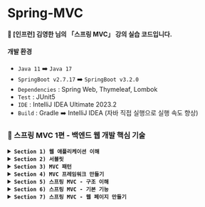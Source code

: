 # Spring-MVC
#### 📣 [인프런] 김영한 님의 「스프링 MVC」 강의 실습 코드입니다.

#### 개발 환경
* `Java 11` ➡️ `Java 17`
* `SpringBoot v2.7.17` ➡️ `SpringBoot v3.2.0`
* `Dependencies` : Spring Web, Thymeleaf, Lombok
* `Test` : JUnit5
* `IDE` : IntelliJ IDEA Ultimate 2023.2
* `Build` : Gradle ➡️ IntelliJ IDEA (자바 직접 실행으로 실행 속도 향상)

### 🍃 스프링 MVC 1편 - 백엔드 웹 개발 핵심 기술

<details>

**<summary> `Section 1) 웹 애플리케이션 이해` </summary>**
   
* `웹 서버 (Web Server)` : http 프로토콜로 서로 데이터를 주고 받을 수 있고, 정적 데이터 및 기타 부가 기능 제공
* `웹 애플리케이션 서버 (WAS - Web Application Server)` : `웹 서버` 기능 + 프로그램 코드를 실행하여 애플리케이션 로직 수행
* `웹 시스템 구성 - WEB, WAS, DB`
  * `WEB` : 정적 리소스 처리, 애플리케이션 로직 같은 동적인 처리가 필요하면 `WAS`에 요청 위임
  * `WAS` : 중요한 애플리케이션 로직 처리 전담
  * `WAS`, `DB` 장애시, `WEB` 서버는 오류 화면 제공
 
  * `서블릿 (Servlet)` : 클라이언트의 요청을 처리하고, 그 결과를 반환하는 Servlet 클래스의 구현 규칙을 지킨 자바 기반 웹 프로그래밍 기술 (➡️ 웹 요청과 응답의 흐름을 간단한 메서드 호출만으로 체계적으로 다룰 수 있게 해줌)
  * `서블릿 컨테이너 (Servlet Container)` : 구현되어 있는 Servlet 클래스의 규칙에 맞게 서블릿을 담고 관리해주는 컨테이너
    * 웹 서버와의 통신 지원
    * 서블릿 생명주기 관리
    * 서블릿 객체 **싱글톤으로 관리** (⚠️ **공유 변수 사용 주의**)
    * 멀티 스레드 지원 및 관리
      * `스레드` : 프로세스 내에서 실제로 작업을 수행하는 주체로, 모든 프로세스는 한 개 이상의 스레드가 존재하여 작업 수행 (➡️ 멀티 스레드 프로세스 : 두 개 이상의 스레드를 가지는 프로세스)
      * 멀티 스레드에 대한 부분은 WAS가 처리 ➡️ 개발자 : 멀티 스레드 관련 코드 신경 ❌️
        #### 🤔 다중 요청이 들어올 경우, 어떻게 처리할 것인가?
        * `방법 1` 요청마다 스레드 생성
          #### [장점]
          * 동시 요청 처리 가능
          * 리소스(CPU, 메모리)가 허용할 때까지 처리 가능
          * 하나의 스레드가 지연되어도 나머지 스레드 정상 작동
          #### [단점]
          * 스레드 생성 및 Context Switching 비용 문제
          * 요청마다 스레드 생성으로 응답 속도 저하
          * 스레드 생성 제한 ❌️ (➡️ 고객 요청이 많이 올 경우, 서버 과부하)

        * **`방법 2`** ✔️ 스레드 풀
          #### [특징]
          * 요청마다 스레드 생성의 단점을 보완한 방법
          * 필요한 스레드를 스레드 풀에 보관하고 관리
          * 스레드 풀에 생성 가능한 스레드의 최대치 관리
          #### [사용]
          * 스레드가 필요하면, 이미 생성되어 있는 스레드를 스레드 풀에서 꺼내어 사용
          * 사용 종료시, 스레드 풀에 해당 스레드 반납
          #### 🤔 최대 스레드가 모두 사용중이여서 스레드 풀에 스레드가 없는 경우
          * 기다리는 요청을 거절하거나, 특정 숫자만큼만 대기할 수 있도록 설정
          #### [장점]
          * 스레드 생성 및 종료 비용 절약 
          * 스레드가 미리 생성되어 있어 응답 속도 향상
          * 스레드 생성 제한 ⭕️ (➡️ 고객 요청이 많이 오더라도 기존 요청 안전하게 처리 가능)

   #### 👉 백엔드 개발자가 HTTP를 통해서 데이터를 제공할 때 고민해야할 포인트 3가지   
   * `정적 리소스`를 어떻게 제공할 것인가?
   * 동적으로 제공되는 `HTML 페이지`를 어떻게 제공할 것인가?
   * `HTTP API`를 어떻게 제공할 것인가?
     #### ✔️ 정적 리소스
     * 웹 브라우저 요청이 들어오면, 웹 서버는 **이미 생성된 리소스 파일 제공**
     #### ✔️ HTML 페이지
     * 웹 브라우저 요청이 들어오면, 애플리케이션 로직을 수행할 수 있는 WAS가 DB에서 정보 제공 ➡️ 뷰 템플릿을 사용하여 **동적으로 HTML 생성** ➡️ 웹 브라우저로 전송 ➡️ 웹 브라우저에서 HTML 렌더링
     #### ✔️ HTTP API
     * 웹 브라우저 요청이 들어오면, 애플리케이션 로직을 수행할 수 있는 WAS가 DB에서 정보 제공 ➡️ **JSON 형식의 데이터를 웹 브라우저로 전송**
     * 다양한 시스템에서 호출
       * `웹 클라이언트` to `서버`
       * `서버` to `서버`
       * `앱 클라이언트` to `서버`
       #### 👉 데이터만 주고 받음 (➡️ UI 화면이 필요하면, 클라이언트가 별도 처리)
* `렌더링 방식`
    #### ✔️ SSR - 서버 사이드 렌더링
    * 서버 측에서 렌더링 될 페이지를 그려 클라이언트로 내려주는 방식
    * 주로 정적인 화면에 사용
    #### ✔️ CSR - 클라이언트 사이드 렌더링
    * 렌더링 될 페이지를 자바스크립트를 사용해 클라이언트 측에서 동적으로 생성하여 적용하는 방식
    * 주로 동적인 화면에 사용
    * 첫 로딩에서 빈 html 파일에 필요한 번들파일을 모두 다운로드 받음

</details>

<details>
   
**<summary> `Section 2) 서블릿` </summary>**

* 스프링 부트 서블릿 환경 구성
   * `@ServletComponentScan`
      * 서블릿 자동 등록
      * main() 메서드가 존재하는 클래스 또는 최상위 경로의 클래스에 부착하는 애노테이션
      * 하위 경로에 존재하는 모든 클래스 스캔
      ```java
      @ServletComponentScan // 서블릿 자동 등록
      @SpringBootApplication
      public class ServletApplication {
         public static void main(String[] args)  {
   		SpringApplication.run(ServletApplication.class, args);
   	   }
      }
      ```

   * `@WebServlet`, `HttpServlet`, `service() 메서드`
      ```java
      @WebServlet(name = "사용할 서블릿 객체명", urlPatterns = "url 매핑 주소")
      public class HelloServlet extends HttpServlet {

         @Override
         protected void service(HttpServletRequest request, HttpServletResponse response) throws ServletException, IOException {
         }
      }
      ```
      * `@WebServlet` : `@ServletComponentScan`의 대상임을 명시
      * `HttpServlet` : Servlet Container에 등록된 Servlet 객체가 호출되면, service() 메서드 자동 호출 ➡️ service() 메서드를 오버라이드하기 위해 HttpServlet 상속 필수
      * `service() 메서드` : response의 결과물을 생성하는 비즈니스 로직을 실행하는 코드 작성

   * `HttpServletRequest`, `HttpServletResponse`
      * 개발자가 HTTP 요청 메시지, HTTP 응답 메시지를 편리하게 사용할 수 있도록 개발자 대신 HTTP 요청 메시지 파싱
      * `HttpServletRequest` : 클라이언트로부터 전달 받은 HTTP request 메시지의 내용을 객체로 만들어줌
         * HTTP 요청 메시지
            *  `start-line` : HTTP 메서드, URL, 쿼리 스트링, 스키마, 프로토콜
            *  `request-header` : 헤더 조회
            *  `message-body` : form 파라미터 형식 조회, message body 데이터 직접 조회
         
         * 임시 저장소 기능
         
         * 세션 관리 기능
      * `HttpServletResponse` : service() 메서드에서 수행한 비즈니스 로직의 결과물을 담을 객체를 만들어줌
         * HTTP 응답 메시지
            * `status-line` : HTTP 응답 코드 지정 
            * `response-headers` : 헤더 생성 (Content-Type, Cache-Control 등) 
            * `message-body` : 바디 내용 생성
       
         * Content, 쿠키, Redirect 편의 메서드 제공 

* 서블릿 컨테이너 동작 방식
   #### 1. 스프링 부트 실행시, 내장된 톰캣 서버 실행
   #### 2. 톰캣 서버가 실행되면, ServletComponentScan이 동작하면서 Servlet Container에 Servlet 객체 등록
   #### 3. 클라이언트로부터 HTTP Request가 들어오면, WAS에서 이를 HttpServletRequest 객체로 만들어 Servlet 객체에 전달
   #### 4. Servlet 객체는 service() 메서드를 호출하고, 비즈니스 로직 수행
   #### 5. service() 메서드에서 수행한 비즈니스 로직의 결과물을 HttpServletResponse 객체에 담아 클라이언트에게 전달   

* HTTP 요청 데이터
   * `HTTP 요청 메시지를 통해 클라이언트 ➡️ 서버로 데이터를 전달하는 방법`
      #### ✔️ `GET` - 쿼리 파라미터
      * message body 없이 URL의 쿼리 파라미터에 데이터를 포함하여 전달
      * 예) 검색, 필터, 페이징 등
      ```java
      // 단일 파라미터 조회
      String username = request.getParameter("username"); 

      // 복수 파라미터 조회
      String[] usernames = request.getParameterValues("username");

      // 파라미터 이름들 모두 조회
      Enumeration<String> parameterNames = request.getParameterNames();

      // 파라미터를 Map으로 조회 
      Map<String, String[]> parameterMap = request.getParameterMap(): 
      ```
  
      #### ✔️ `POST` - HTML Form
      * message body에 쿼리 파라미터 형식으로 데이터 전달 ➡️ 따라서 body에 포함된 데이터가 어떤 형식인지 `content-type` 지정 필수
      * `content-type: application/x-www-form-urlencoded`
         * `content-type` : HTTP 메시지 바디의 데이더 형식 지정 
         * `application/x-www-form-urlencoded`
            * form으로 데이터 전송
            * **`GET` URL 쿼리 파라미터 형식**과 동일 ➡️ 쿼리 파라미터 조회 메서드 그대로 사용 가능 (`request.getParameter()`)
      * 예) 회원가입, 상품 주문 등

      #### ✔️ `HTTP message body`에 데이터를 직접 담아서 요청
      * HTTP API에 주로 사용
      * 데이터 형식 : **JSON(주로 사용)**, XML, TXT 등
         #### ✔️ 단순 text를 사용할 경우
         * content-type : **text/plain**
         * InputStream 사용
            ```java
            @WebServlet(name = "requestBodyStringServlet", urlPatterns = "/request-body-string")
            public class RequestBodyStringServlet extends HttpServlet {
   
               @Override
               protected void service(HttpServletRequest request, HttpServletResponse response) throws ServletException, IOException {
                  ServletInputStream inputStream = request.getInputStream(); // byte 코드 반환
                  String messageBody = StreamUtils.copyToString(inputStream, StandardCharsets.UTF_8); // byte 코드 ➡️ 문자(String)
               }
            }
            ```

        #### ✔️ JSON 형식을 사용할 경우 (주로 사용)
        * content-type : **application/json**
        * InputStream & ObjectMapper 사용
           ```java
            @WebServlet(name = "requestBodyJsonServlet", urlPatterns = "/request-body-json")
            public class RequestBodyJsonServlet extends HttpServlet {
   
               @Override
               protected void service(HttpServletRequest request, HttpServletResponse response) throws ServletException, IOException {
                  ServletInputStream inputStream = request.getInputStream(); // byte 코드 반환
                  String messageBody = StreamUtils.copyToString(inputStream, StandardCharsets.UTF_8); // byte 코드 ➡️ 문자(String)
                  HelloData helloData = objectMapper.readValue(messageBody, HelloData.class); // JSON 결과를 파싱해서 사용할 수 있는 자바 객체로 변환         
               }
            }
            ```
        * ObjectMapper
           * JSON 결과를 파싱해서 사용할 수 있는 자바 객체로 변환
           * JSON 변환 라이브러리(Jackson, Gson 등)에 포함
              * Spring Boot : 기본으로 Jackson 라이브러리 제공      

* HTTP 응답 데이터
     #### ✔️ 단순 텍스트 응답
     * `response.getWriter()` 사용  

     #### ✔️ HTML 응답
     * content-type : **text/html**
     * `response.getWriter()` 사용 

     #### ✔️ HTTP API - MessageBody JSON 응답  
     * content-type : **application/json** (utf-8 형식을 사용하도록 정의되어 있음 ➡️ charset=utf-8 지원 ❌️)
     * `objectMapper.writeValueAsString()` : 객체 ➡️ JSON 문자

</details>

<details>

**<summary> `Section 3) MVC 패턴` </summary>**

* MVC 패턴 개요
     #### ✔️ 너무 많은 역할
     * 기존 방식
        * Servlet : view 화면을 위한 html을 만드는 작업이 자바 코드에 섞여 지저분하고 복잡함
        * JSP : 자바 코드, 데이터 조회 리포지토리 등 다양한 코드가 모두 JSP에 담겨 있음 ➡️ 🙁 너무 많은 역할 담당 (유지보수 어려움) 
     #### ✔️ 비즈니스 로직과 뷰 렌더링 변경 라이프 사이클 상이
     * 비즈니스 로직과 뷰 렌더링을 하나의 코드로 관리하면 유지보수 어려움  
     #### ✔️ 기능 특화
     * JSP와 같은 뷰 템플릿은 화면을 렌더링 하는데 최적화 되어 있기 때문에 이 부분의 업무만 담당하는 것이 효과적
 
* MVC 패턴 (Model View Controller)
   * 하나의 서블릿이나 JSP로 처리하던 것을 Controller와 View 라는 영역으로 서로 역할을 나눈 것
      * **컨트롤러 (Controller)** : HTTP 요청을 받아서 파라미터를 검증하고, 비즈니스 로직 실행 ➡️ 뷰에 전달할 결과 데이터를 조회하여 모델에 담음
      * **모델 (Model)** : 뷰에 출력할 데이터를 담아둠
      * **뷰 (View)** : 모델에 담겨있는 데이터를 사용하여 화면을 그려줌 (HTML 생성)      

   * MVC2 패턴 동작 방식 
   
<p align="center"><img width="60%" src="https://github.com/iams0m/SpringStudy/assets/105639531/8f031808-6885-4227-8bcc-ffc9e0640d8b"/></p>

* MVC 패턴의 한계
    #### ✔️ 포워드 중복
    #### ✔️ ViewPath 중복
    #### ✔️ 사용하지 않는 코드 존재
    #### ✔️ 공통 처리의 어려움

   #### 🤔 그렇다면 어떻게 MVC 패턴의 단점을 해결할 것인가?
   * **`프론트 컨트롤러 (Front Controller)`**
      * 컨트롤러 호출 전, 먼저 **공통 기능 처리**
      * 프론트 컨트롤러 서블릿 하나로 클라이언트의 요청을 받아 요청에 맞는 컨트롤러를 찾아 추가로 컨트롤러 호출
      * 프론트 컨트롤러를 제외한 나머지 컨트롤러는 서블릿 사용하지 않아도 됨

</details>

<details>

**<summary> `Section 4) MVC 프레임워크 만들기` </summary>**

#### 프론트 컨트롤러 도입 - V1
* 모든 HTTP 요청을 받는 FrontController 클래스 생성 ➡️ 해당 클래스에서 URI를 통해 Controller의 매핑 정보 조회 ➡️ Controller 호출하여 로직 처리

<p align="center"><img width="60%" src="https://github.com/iams0m/SpringStudy/assets/105639531/11d2a8c9-7658-4890-b468-96af39d19edd"/></p>

#### View 분리 - V2
   * V1 구조 : 컨트롤러 ➡️ 뷰로 이동하는 부분에 중복 존재, 코드가 깔끔하지 않음 ➡️ **별도로 뷰를 처리하는 객체를 생성**하여 V1 구조 개선

<p align="center"><img width="60%" src="https://github.com/iams0m/SpringStudy/assets/105639531/acd0290f-068d-483e-9c01-4d24e742d4cf"/></p>
        
   * 기존 V1의 컨트롤러에 존재하는 View 관련 로직을 MyView 객체에 추가 ➡️ V2 Controller는 로직을 처리한 후, MyView 객체 반환 ➡️ Servlet에서 이를 받아 render() 메서드 실행 ➡️ MyView 객체가 JSP를 forward하여 처리
    
#### Model 추가 - V3
  * V2 구조 : Controller에서 사용하지 않는 코드를 파라미터로 전달 받음(HttpServletRequest, HttpServletResponse), 뷰 이름 중복 ➡️ 서블릿 의존 코드를 제거하기 위해 **Model을 추가**하고, **중복되는 뷰 이름을 제거**하여 V2 구조 개선
 
<p align="center"><img width="60%" src="https://github.com/iams0m/SpringStudy/assets/105639531/25e2429a-0fa5-4fd8-92b4-e74c1c98f45f"/></p>
   
   #### ✔️ ModelView
   * 뷰의 논리적인 이름과 뷰를 렌더링 할 때 필요한 model 객체를 map으로 가짐 ➡️ 컨트롤러 : 뷰에 필요한 데이터를 key, value로 넣어주면 됨 (프레임워크에 종속적), 실제 뷰의 물리적인 이름은 프론트 컨트롤러에서 처리 (viewResolver)
   * `HttpServletRequest`가 제공하는 파라미터 : 프론트 컨트롤러가 `Map`에 담아 호출 ➡️ 응답 결과로 ModelView 객체 반환

   #### ✔️viewResolver
   * 실제 뷰를 찾아주는 해결사
      #### 🤔 왜 뷰 리졸버를 써야할까 ?
      * 폴더 이름이 변경될 경우, Controller 건들 필요 전혀 ❌️ ➡️ viewResolver 메서드 안에 있는 경로만 수정    


#### 단순하고 실용적인 컨트롤러 - V4
   * V3 구조 : 컨트롤러에 ModelView 객체를 생성하고 반환해야 하는 번거로움 존재 ➡️ 조금 더 단순하고 실용성 있는 V4 버전을 사용하여 V3 구조 개선

<p align="center"><img width="60%" src="https://github.com/iams0m/SpringStudy/assets/105639531/cbd716b6-9ba8-4303-9a60-2ff0f33b2b9b"/></p>

   #### 기존 ➡️ 변경
   * 인터페이스에 ModelView ⭕️ ➡️ **인터페이스에 ModelView ❌️**
   * 컨트롤러 : ModelView 반환 ➡️ **뷰의 논리적인 이름인 ViewName만 반환**
   * ModelView에서 model을 꺼냄 ➡️ **프론트 컨트롤러에서 model 객체를 파라미터로 넘김 (컨트롤러에서 모델을 별도로 생성할 필요 ❌️)**

#### 유연한 컨트롤러 - V5
   #### 🤔 하나의 프로젝트에서 여러가지 컨트롤러 방식을 사용하고 싶은 경우 어떻게 해야할까?
   * V4 구조 : 프론트 컨트롤러에서 한가지 방식의 컨트롤러 인터페이스만 사용 가능 (인터페이스 제약으로 컨트롤러 방식 유연하게 사용 ❌️) ➡️ 프론트 컨트롤러가 다양한 방식의 컨트롤러를 처리할 수 있도록 **어댑터 패턴** 적용
 
<p align="center"><img width="60%" src="https://github.com/iams0m/SpringStudy/assets/105639531/f24a0925-badf-40ea-bba8-78a1416af6ae"/></p>  

   #### 기존 ➡️ 변경
   * 컨트롤러 (Controller) ➡️ 핸들러 (Handler)
     * 컨트롤러 직접 매핑하여 사용 ➡️ 어댑터 사용으로 컨트롤러 뿐만 아니라 **어댑터가 지원하기만 하면 어떤 것이라도 URL에 매핑하여 사용 가능 !** 그래서 더 넓은 범위로 이름 변경
     * 프론트 컨트롤러가 실제 컨트롤러 호출 ➡️ **어댑터를 통해 실제 컨트롤러 호출**
    
   #### ✔️ 핸들러
   * 컨트롤러의 더 넓은 범위
   
   #### ✔️ 핸들러 어댑터
   * 인터페이스의 스펙이 다를 때, 중간에 스펙이 맞도록 변환하여 다양한 종류의 컨트롤러를 호출할 수 있도록 하는 객체
   * 컨트롤러가 반환한 뷰 이름을 ModelView로 만들어서 형식을 맞추어 반환

</details>

<details>
  
**<summary> `Section 5) 스프링 MVC - 구조 이해` </summary>**

#### SpringMVC 구조
<p align="center"><img width="60%" src="https://github.com/iams0m/SpringStudy/assets/105639531/17cb0401-0848-4ffa-8228-980cbda7a92d"/></p> 

* #### 직접 만든 프레임워크 ➡️ 스프링 MVC 비교
   * `FrontController` ➡️ `DispatcherServlet`
   * `handlerMappingMap` ➡️ `handlerMapping`
   * `MyHandlerAdapter` ➡️ `HandlerAdapter`
   * `ModelView` ➡️ `ModelAndView`
   * `viewResolver(메서드)` ➡️ `ViewResolver(인터페이스)` 
   * `MyView(메서드)` ➡️ `View(인터페이스)` 

* #### 동작 순서
   1. **`핸들러 조회`** : 핸들러 매핑을 통해 요청 URL에 매핑된 핸들러(컨트롤러) 조회
   2. **`핸들러 어댑터 조회`** : 핸들러를 실행할 수 있는 핸들러 어댑터 조회
   3. **`핸들러 어댑터 실행`**
   4. **`핸들러 실행`** : 핸들러 어댑터가 실제 핸들러 실행
   5. **`ModelAndView 반환`** : 핸들러 어댑터에서 핸들러가 반환하는 정보를 ModelAndView로 변환하여 반환
   6. **`viewResolver 호출`** : 뷰 리졸버를 찾아 실행
   7. **`View 반환`** : 뷰 리졸버는 뷰의 논리 이름을 물리 이름으로 바꾸고, 렌더링 역할을 담당하는 뷰 객체 반환
   8. **`뷰 렌더링`** : 뷰를 통해 뷰 렌더링


#### ✔️ 핸들러 매핑과 핸들러 어댑터 
* 스프링 부트가 자동 등록하는 핸들러 매핑과 핸들러 어댑터
   * `HandlerMapping`
      * 0 = RequestMappingHandlerMapping ➡️ 애노테이션 기반의 컨트롤러 `@RequestMapping`에서 사용
      * 1 = BeanNameUrlHandlerMapping ➡️ 스프링 빈 이름으로 핸들러를 찾음 
   * `HandlerAdapter`
      * 0 = RequestMappingHandlerAdapter ➡️ 애노테이션 기반의 컨트롤러 `@RequestMapping`에서 사용
      * 1 = HttpRequestHandlerAdapter ➡️ HttpRequestHandler 처리
      * 2 = SimpleControllerHandlerAdapter ➡️ Controller 인터페이스 처리

* 동작 방식
   * `HandlerMapping`, `HandlerAdapter`를 순서대로 찾고 만약 없으면 다음 순서로 이동
      #### 1. 핸들러 매핑으로 핸들러 조회 - `HandlerMapping`을 순서대로 실행하여 핸들러 찾기
      #### 2. 핸들러 어댑터 조회 - `HandlerAdapter`의 `supports()`를 순서대로 호출
      #### 3. 핸들러 어댑터 실행   


#### ✔️ 뷰 리졸버  
* 스프링 부트 : `InternalResourceViewResolver` 라는 뷰 리졸버 자동 등록 ➡️ `application.properties`에 등록한 `spring.mvc.view.prefix`, `spring.mvc.view.suffix` 설정 정보 사용하여 등록

* 스프링 부트가 자동 등록하는 뷰 리졸버
   * 1 = BeanNameViewResolver ➡️ 빈 이름으로 뷰를 찾아서 반환
   * 2 = InternalResourceViewResolver ➡️ JSP를 처리할 수 있는 뷰 반환

* 동작 방식
   * `InternalResourceViewResolver`를 호출하는 경우 
      #### 1. 핸들러 어댑터 호출 - 핸들러 어댑터를 통해 논리 뷰 이름 획득
      #### 2. ViewResolver 호출 - 논리 뷰 이름으로 ViewResolver 순서대로 호출 
      #### 3. InternalResourceViewResolver 호출 - `InternalResourceView` 반환
        * JSP : `forward()`를 통해 해당 JSP로 이동하여 렌더링
        * JSP를 제외한 나머지 뷰 템플릿 : `forward()` 과정 없이 바로 실제 뷰 렌더링
      #### 4. view.render() 호출


**`1. 스프링 MVC - 시작하기`**
* `@RequestMapping` 애노테이션 기반의 스프링 MVC 컨트롤러 사용

#### ✔️ `@Controller`
* 스프링이 자동으로 스프링 빈으로 등록 (➡️ 내부에 `@Component` 애노테이션이 있어서 **컴포넌트 스캔의 대상**이 됨)
* 스프링 MVC에서 애노테이션 기반 컨트롤러로 인식 (➡️ `RequestMappingHandlerMapping`에서 사용)

#### ✔️ `@RequestMapping`
* 요청 정보 매핑
* 해당 URL이 호출되면 이 메서드 호출
* 속성을 배열로 제공 ➡️ 다중 설정 가능 (`{"/hello-basic", "hello-go"}`)
* 클래스 레벨에 매핑 정보를 두면, 메서드 레벨에서 해당 정보를 조합하여 사용


**`2. 스프링 MVC - 컨트롤러 통합`**
* 컨트롤러를 하나로 통합하면서 중복되는 `@RequestMapping`의 URL을 `메서드 레벨` ➡️ `클래스 레벨`로 변경
   * `클래스 레벨`과 `메서드 레벨`을 조합하여 사용


**`3. 스프링 MVC - 실용적인 방식`**
   #### 기존 ➡️ 변경
   * ModelAndView 직접 생성하여 반환 ➡️ ViewName 직접 반환
   * `request.getParameter()` ➡️ `@RequestParam` 사용
   * `@RequestMapping` ➡️ `@GetMapping`, `@PostMapping` 등으로 HTTP Method를 애노테이션으로 구분
</details>

<details>
  
**<summary> `Section 6) 스프링 MVC - 기본 기능` </summary>**
#### 요청 매핑
   * `@RestController`
      * `@Controller` : 반환 값이 `String`이면 뷰를 찾고 뷰 렌더링
      * `@RestController` : 반환 값으로 뷰를 찾는 것이 아닌 **HTTP 메시지 바디에 바로 입력** ➡️ **실행 결과로 메시지 출력**

   * 요청 매핑 방법
      #### ✔️ HTTP 메서드
      * `@RequestMapping`에 `method` 속성으로 HTTP 메서드를 지정하지 않으면, HTTP 메서드와 무관하게 호출
         * GET, POST, PUT, PATCH, DELETE, HEAD 모두 허용
   
      #### ✔️ HTTP 메서드 매핑
      * `method` : 특정 HTTP 메서드 요청만 허용
      * 축약하여 사용 가능 (`method` + `@RequestMapping`) : `@GetMapping`, `@PostMapping`, `@PutMapping`, `@DeleteMapping`, `@PatchMapping`

      #### ✔️ PathVariable(경로 변수) 사용
      * 리소스 경로에 식별자 삽입 ➡️ 최근 HTTP API에서 선호하는 방식
      * `@PathVariable`의 이름과 파라미터 이름이 같으면 생략 가능
         * @PathVariable("userId") String userId ➡️ @PathVariable userId
      * 다중 사용 가능
    
      #### ✔️ 특정 파라미터/헤더 조건 매핑
      * 특정 파라미터/헤더가 있거나 없는 조건 추가

      #### ✔️ 미디어 타입 조건 매핑
      * HTTP 요청 Content-Type, consume
         * HTTP 요청의 Content-Type 헤더를 기반으로 미디어 타입 매핑
         * 타입이 맞지 않으면, `HTTP 415 상태코드(Unsupported Media Type)` 반환
 
      * HTTP 요청 Accept, produce
         * HTTP 요청의 Accept 헤더를 기반으로 미디어 타입 매핑
         * 타입이 맞지 않으면, `HTTP 406 상태코드(Not Acceptable)` 반환
       
#### HTTP 헤더 정보 조회
   * 컨트롤러로 사용 가능한 파라미터 목록 예시
      * `HttpServletRequest`, `HttpServletResponse`
      * `HttpMethod` : HTTP 메서드 조회
      * `Locale` : Locale 정보 조회 
      * `@RequestHeader MultiValueMap<String, String> headerMap` : 모든 HTTP 헤더를 MultiValueMap 형식으로 조회
         * `MultiValueMap` : 하나의 키에 여러 값을 받을 때 사용
      * `@RequestHeader("host") String host` : 특정 HTTP 헤더 조회    
      * `@CookieValue(value = "myCookie", required = false) String cookie` : 특정 쿠키 조회
      * 그 외 파라미터 목록은 [공식 메뉴얼](https://docs.spring.io/spring-framework/reference/web/webmvc/mvc-controller/ann-methods/arguments.html)에서 확인
    
#### HTTP 요청 파라미터
* 클라이언트 ➡️ 서버로 요청 데이터를 전달할 때 주로 다음 3가지 방법 사용
   * GET - 쿼리 파라미터
   * POST - HTML Form
   * HTTP message body에 직접 데이터를 담아 요청 

* 요청 파라미터를 편리하게 사용할 수 있는 방법 - `@RequestParam`, `@ModelAttribute`
   #### ✔️ `@RequestParam`
   * 파라미터 이름으로 바인딩
   
   * `@RequestParam`의 `name(value)` 속성을 파라미터 이름으로 사용
   
   * HTTP 파라미터 이름이 변수 이름과 같으면, `@RequestParam(name="xx")` 생략 가능 ➡️ String, int, Integer 등의 **단순 타입이면 `@RequestParam`도 생략 가능**
   * `@RequestParam.required` : 파라미터 필수 여부 ➡️ 기본값은 파라미터 필수 (`required = true`)
   
   * `@RequestParam.defaultValue` : 파라미터에 값이 없는 경우 기본 값 적용, 빈 문자의 경우에도 설정한 기본 값 적용
   
   * 파라미터 Map, MultiValueMap으로 조회하기
      * `@RequestParam Map`
         * `Map(key=value)`
       
      * `@RequestParam MultiValueMap`
         * `MultiValueMap(key=[value1, value2, ...] ex) (key=userIds, value=[id1, id2])`    

   #### ✔️`@ModelAttribute`
   * 요청 파라미터를 받아서 필요한 객체를 만들고, 그 객체에 값을 넣어주는 과정을 완전히 자동화해주는 애노테이션

     ```java
     @ResponseBody
     @RequestMapping("/model-attribute-v1")
     public String modelAttributeV1(@ModelAttribute HelloData helloData) {
        log.info("username={}, age={}", helloData.getUsername(), helloData.getAge());
        return "ok";
     }
     ```
      #### 1. `HelloData` 객체 생성
      #### 2. 요청 파라미터 이름으로 `HelloData` 객체의 프로퍼티의 setter를 호출하여 파라미터 값 입력 (파라미터 이름이 `username`이면, `setUsername()` 메서드를 찾아 호출하면서 값 입력)
       * 프로퍼티 : 객체에 `getUsername()`, `setUsername()` 메서드가 있으면, 이 객체는 `username` 이라는 프로퍼티를 가지고 있음
  
   * argument resolver로 지정해둔 타입을 제외하고 **기본적으로 내가 만드는 클래스들은 `@ModelAttribute` 생략 가능**

#### HTTP 요청 메시지
* 요청 파라미터와 다르게 HTTP 메시지 바디를 통해 데이터가 직접 넘어오는 경우 `@RequestParam`, `@ModelAttribute` 사용 ❌️ (HTML Form 형식으로 전달되는 경우 제외)
   #### ✔️ 단순 텍스트
   * `Input/OutputSteam`
     * `InputStream`(Reader) : HTTP 요청 메시지 바디의 내용을 직접 조회
     * `OutputStream`(Writer) : HTTP 응답 메시지 바디에 결과 직접 출력 

    ```java
     @Slf4j
     @Controller
     public class RequestBodyStringController {
          @PostMapping("/request-body-string")
          public void requestBodyString(InputStream inputStream, Writer responseWriter) throws IOException {
             String messageBody = StreamUtils.copyToString(inputStream, StandardCharsets.UTF_8);

             log.info("messageBody={}", messageBody);
             responseWriter.write("ok");
     }
    ```
   
   * `HttpEntity`
     * HTTP header, body 정보를 편리하게 조회 (메시지 바디 정보 직접 조회)
     * 응답에서도 사용 가능
        * 메시지 바디 정보 직접 반환
        * 헤더 정보 포함 가능
        * view 조회 ❌️ (바로 바디의 데이터를 가지고 HTTP 응답 메시지에 넣어버림) 
     * 스프링 MVC 내부에서 HTTP 메시지 바디를 읽어 문자나 객체로 변환하여 전달해주는 `HttpMessageConverter` 사용
     * `HttpEntity`를 상속받은 다음 객체들도 동일 기능 제공
        * `RequestEntity`(요청) : HttpMethod, url 정보 추가
        * `ResponseEntity`(응답) : HTTP 상태 코드 설정 가능
 
    ```java
     @Slf4j
     @Controller
     public class RequestBodyStringController {
          @PostMapping("/request-body-string")
          public HttpEntity<String> requestBodyString(HttpEntity<String> httpEntity) throws IOException {
             String messageBody = httpEntity.getBody();
             log.info("messageBody={}", messageBody);

             return new HttpEntity<>("ok");
     }
    ```
   * `@RequestBody`
      * HTTP 메시지 바디 정보를 편리하게 조회할 수 있는 애노테이션
      * 실무에서 주로 사용하는 방식 

    ```java
     @Slf4j
     @Controller
     public class RequestBodyStringController {
          @ResponseBody // 응답 결과를 HTTP 메시지 바디에 직접 담아서 전달할 수 있는 애노테이션
          @PostMapping("/request-body-string")
          public String requestBodyString(@RequestBody String messageBody) {
             log.info("messageBody={}", messageBody);
             return "ok";
     }
    ```

   #### ✔️ JSON
   * 문자로 된 JSON 데이터를 Jackson 라이브러리인 `objectMapper`를 사용해 자바 객체로 변환
   * `Input/OutputSteam`
      * `HttpServletRequest`를 사용하여 직접 HTTP 메시지 바디에서 데이터를 읽어와 문자로 변환
      ```java
      @Slf4j
      @Controller
      public class RequestBodyJsonController {

          private ObjectMapper objectMapper = new ObjectMapper(); // JSON 데이터 ➡️ 자바 객체

          @PostMapping("/request-body-json")
          public void requestBodyJson(HttpServletRequest request, HttpServletResponse response) throws IOException {
             ServletInputStream inputStream = request.getInputStream();
             String messageBody = StreamUtils.copyToString(inputStream, StandardCharsets.UTF_8);

             log.info("messageBody={}", messageBody);
             HelloData data = objectMapper.readValue(messageBody, HelloData.class);
             log.info("username={}, age={}", data.getUsername(), data.getAge());

             response.getWriter().write("ok");
          }
     }
     ```
   * `@RequestBody` 문자 변환
      * HTTP 메시지에서 데이터를 꺼내고 messageBody에 저장
      ```java
      @Slf4j
      @Controller
      public class RequestBodyJsonController {

          private ObjectMapper objectMapper = new ObjectMapper(); // JSON 데이터 ➡️ 자바 객체

          @ResponseBody
          @PostMapping("/request-body-json")
          public String requestBodyJson(@RequestBody String messageBody) throws IOException {
             HelloData data = objectMapper.readValue(messageBody, HelloData.class);
             log.info("username={}, age={}", data.getUsername(), data.getAge());
             return "ok";
          }
     }
     ```
   * `@RequestBody` 객체 변환
      * `@RequestBody`에 직접 만든 객체 지정 (`@RequestBody HelloData data`) ➡️ HTTP 메시지 컨버터가 JSON을 객체로 변환해주어 `HelloData data = objectMapper.readValue(messageBody, HelloData.class);` 코드를 대신해줌 
      ```java
      @Slf4j
      @Controller
      public class RequestBodyJsonController {

          private ObjectMapper objectMapper = new ObjectMapper(); // JSON 데이터 ➡️ 자바 객체

          @ResponseBody
          @PostMapping("/request-body-json")
          public String requestBodyJson(@RequestBody HelloData data) { 
             log.info("username={}, age={}", data.getUsername(), data.getAge());
             return "ok";
          }
     }
     ```
     ⚠️ 주의
      * `@RequestBody` 생략 불가능
      * 생략시, `@ModelAttribute`가 적용되어 요청 파라미터 처리 (`HelloData data` ➡️ `@ModelAttribute HelloData data`)

    * `@RequestBody` 객체 변환 - `@ResponseBody`로 응답
       * `@ResponseBody` 사용으로 해당 객체를 HTTP 메시지 바디에 직접 넣어줄 수 있음
      ```java
      @Slf4j
      @Controller
      public class RequestBodyJsonController {

          private ObjectMapper objectMapper = new ObjectMapper(); // JSON 데이터 ➡️ 자바 객체

          @ResponseBody
          @PostMapping("/request-body-json")
          public HelloData requestBodyJson(@RequestBody HelloData data) { 
             log.info("username={}, age={}", data.getUsername(), data.getAge());
             return data;
          }
      }
        ```
       * `@RequestBody` 요청
          * JSON 요청 ➡️ HTTP 메시지 컨버터 ➡️ 객체
       * `@ResponseBody` 응답
          * 객체 ➡️ HTTP 메시지 컨버터 ➡️ JSON 응답

     * `HttpEntity`
    ```java
     @Slf4j
     @Controller
     public class RequestBodyJsonController {

          private ObjectMapper objectMapper = new ObjectMapper(); // JSON 데이터 ➡️ 자바 객체

          @ResponseBody
          @PostMapping("/request-body-json")
          public String requestBodyJson(HttpEntity<HelloData> httpEntity) { // helloData 제네릭으로 선언
             HelloData data = httpEntity.getBody();
             log.info("username={}, age={}", data.getUsername(), data.getAge());
             return "ok";
          }
     }
    ```

#### HTTP 응답
   #### ✔️ 정적 리소스
   * 웹 브라우저에 정적인 HTML, CSS, JS를 제공할 경우 사용
   * 스프링 부트가 기본적으로 제공하는 경로 : `src/main/resources/static`
   * 파일 변경 없이 그대로 서비스
   #### ✔️ 뷰 템플릿
   * 웹 브라우저에 동적인 HTML을 제공할 경우 사용
   * 스프링 부트가 기본적으로 제공하는 경로 : `src/main/resources/templates`
     ```java
     @Controller
     public class ResponseViewController {

          @RequestMapping("/response-view-v1")
          public ModelAndView responseViewV1() {
             ModelAndView mav = new ModelAndView("response/hello").addObject("data", "hello!");
             
             return mav;
          }

          // String을 반환하는 경우
          @RequestMapping("/response-view-v2")
          public String responseViewV2(Model model) {
             model.addAttribute("data", "hello!");             
             return "response/hello";
          }

          // void를 반환하는 경우
          @RequestMapping("/response/hello")
          public void responseViewV3(Model model) {
             model.addAttribute("data", "hello!");             
          }
     }
     ```
   * **String**을 반환하는 경우 - View or HTTP 메시지
      * `@ResponseBody` ❌ : `response/hello`로 뷰 리졸버가 실행되어 뷰를 찾고 렌더링
      * `@ResponseBody` ⭕ : 뷰 리졸버 실행 ❌ ➡️ HTTP 메시지 바디에 `response/hello` 출력
   
   * **void**를 반환하는 경우 (권장 ❌)
      * `@Controller`를 사용하고 HTTP 메시지 바디를 처리하는 파라미터가 없으면, 요청 URL을 참고해서 논리 뷰 이름으로 사용
   #### ✔️ HTTP 메시지 
   * `@ResponseBody`, `HttpEntity`를 사용하면 뷰 템플릿이 아닌 HTTP 메시지 바디에 직접 응답 데이터 출력 가능
   * `responseBodyV1`
     ```java
     @Slf4j
     @@RestController
     public class ResponseBodyController {

          @GetMapping("/response-body-string-v1")
          public void responseBodyV1(HttpServletResponse response) throws IOException {
             response.getWriter().write("ok");
          } 
     }
     ```
        * `HttpServletResponse` 객체를 통해 HTTP 메시지 바디에 직접 응답 메시지 전달

   * `responseBodyV2`
     ```java
     @Slf4j
     @@RestController // @ResponseBody + @Controller
     public class ResponseBodyController {

          // HttpEntity, ResponseEntity(Http Status) 추가
          @GetMapping("/response-body-string-v2")
          public ResponseEntity<String> responseBodyV2() {
             return new ResponseEntity<>("ok", HttpStatus.OK);
          } 
     }
     ```
        * `HttpEntity`를 상속 받은 `ResponseEntity`를 사용하여 **HTTP 메시지 바디에 응답 메시지 전달 ➕ HTTP 응답 코드 설정**

   * `responseBodyV3`
     ```java
     @Slf4j
     @@RestController
     public class ResponseBodyController {

          // @ResponseBody
          @GetMapping("/response-body-string-v3")
          public String responseBodyV3() {
             return "ok";
          } 
     }
     ```
        * `@ResponseBody` 사용하여 HTTP 메시지 컨버터를 통해 HTTP 메시지 바디에 응답 메시지 전달

   * `responseBodyJsonV1`
     ```java
     @Slf4j
     @@RestController
     public class ResponseBodyController {

          @GetMapping("/response-body-json-v1")
          public ResponseEntity<HelloData> responseBodyJsonV1() {
             HelloData helloData = new HelloData();
             helloData.setUsername("userA");
             helloData.setAge(20);
             return new ResponseEntity<>(helloData, HttpStatus.OK);
          } 
     }
     ```
        * `ResponseEntity` 사용하여 HTTP 메시지 컨버터를 통해 JSON 형식으로 변환되어 반환
           * 동적으로 응답 코드 변경 ⭕

   * `responseBodyJsonV2`
     ```java
     @Slf4j
     @@RestController
     public class ResponseBodyController {

          @ResponseStatus(HttpStatus.OK)
          // @ResponseBody
          @GetMapping("/response-body-json-v2")
          public HelloData responseBodyJsonV2() {
             HelloData helloData = new HelloData();
             helloData.setUsername("userA");
             helloData.setAge(20);
             return helloData;
          } 
     }
     ```
        * `@ResponseBody` 사용하여 HTTP 메시지 컨버터를 통해 HTTP 메시지 바디에 응답 메시지 전달 ➡️ HTTP 응답 코드 설정 불가능
           * `@ResponseStatus` 애노테이션 사용 (동적으로 응답 코드 변경 ❌)
         
#### HTTP 메시지 컨버터
* 스프링 MVC에서 HTTP 메시지 컨버터를 적용하는 경우
   * HTTP 요청 : `@RequestBody`, `HttpEntity(RequestEntity)`
   * HTTP 응답 : `@ResponseBody`, `HttpEntity(ResponseEntity)`

* HTTP 메시지 컨버터 인터페이스
   * `canRead()`, `canWrite()` : 메시지 컨버터가 해당 클래스, 미디어 타입을 지원하는지 체크
   * `read()`, `write()` : 메시지 컨버터를 통해 메시지를 읽고 쓰는 기능
 
* 스프링 부트 기본 메시지 컨버터 (일부 생략)
   * 0 = ByteArrayHttpMessageConverter ➡️ `byte[]` 데이터 처리
      * 클래스 타입 : `byte[]`, 미디어 타입 : `*/*` 
   * 1 = StringHttpMessageConverter ➡️ `String` 문자 데이터 처리
      * 클래스 타입 : `String`, 미디어 타입 : `*/*` 
   * 2 = MappingJackson2HttpMessageConverter
      * 클래스 타입 : 객체 또는 `HashMap`, 미디어 타입 : `application/json` 관련
    
* **HTTP 요청 데이터 읽기**
   * HTTP 요청 ➡️ `canRead()` 호출하여 메시지 컨버터가 메시지를 읽을 수 있는지 확인 (1. 대상 클래스 타입 지원 여부 2. HTTP 요청의 **Content-Type** 미디어 타입 지원 여부 체크) ➡️ `canRead()` 조건 만족시, `read()` 호출하여 객체 생성 후 반환
* **HTTP 응답 데이터 생성**
   * `canWrite()` 호출하여 메시지 컨버터가 메시지를 쓸 수 있는지 확인 (1. 대상 클래스 타입 지원 여부 2. HTTP 요청의 **Accept** 미디어 타입 지원 여부 체크) ➡️ `canWrite()` 조건 만족시, `write()` 호출하여 HTTP 응답 메시지 바디에 데이터 생성

#### 🤔 그렇다면 HTTP 메시지 컨버터는 스프링 MVC 어디쯤에서 사용되는 걸까?
* `@RequestMapping`을 처리하는 `@RequestMappingHandlerAdapder`
   #### [RequestMappingHandlerAdapter 동작 방식]
<p align="center"><img width="60%" src="https://github.com/iams0m/SpringStudy/assets/105639531/a46f022e-00c3-4059-b8e6-4c8ca79e8c7a"/></p>
   
   * `ArgumentResolver`
      * **HTTP 메시지 컨버터를 사용하여** 핸들러(컨트롤러)가 필요로 하는 다양한 파라미터의 값(객체) 생성 ➡️ 컨트롤러를 호출하여 값을 넘겨줌
      * 스프링에서 기본적으로 제공하는 `ArgumentResolver` : `HttpServletRequest`, `Model`, `@RequestParam`, `@ModelAttribute`, `@RequestBody`, `HttpEntity` 등 (➡️ 유연한 파라미터 처리 가능)
      * 동작 방식
         * `ArgumentResolver`의 `supportsParameter()`를 호출하여 해당 파라미터 지원 여부 체크 ➡️ 지원하면,`resolveArgument`를 호출하여 실제 객체 생성 ➡️ 컨트롤러 호출시, 생성된 객체 넘겨줌
       
   * `ReturnValueHandler`
      * **HTTP 메시지 컨버터를 호출하여** 응답 결과 생성
      * 스프링에서 기본적으로 제공하는 `ReturnValueHandler` : `ModelAndView`, `@ResponseBody`, `HttpEntity`, `String` 등

</details>

<details>

**<summary> `Section 7) 스프링 MVC - 웹 페이지 만들기` </summary>**
#### Thymeleaf
* `서버 사이드 HTML 렌더링 (SSR)` : 백엔드 서버에서 HTML을 동적으로 렌더링
* `네츄럴 템플릿` : HTML을 유지하여 웹 브라우저에서 파일을 직접 열어도 내용을 확인할 수 있고, 서버를 통해 뷰 템플릿을 거쳐 동적으로 변경된 결과도 확인 가능
* `스프링 통합 지원` : 스프링과 통합되어 있어 스프링의 다양한 기능 편리하게 사용 가능 (➡️ **Spring 진영에서 공식적으로 Thymeleaf 사용 권장 !**)
* 기본 기능
   * `타임리프 태그 속성`
      * 주로 HTML 태그에 `th:*` 속성을 지정하는 방식으로 동작
      * `th:*`로 속성을 적용하면 서버사이드에서 렌더링 되고, 기존 HTML 속성 대체
      * `th:*`이 없으면 기존 HTML 속성 그대로 사용
   
   * `URL 링크 표현식`
      * 타임리프에서 URL을 생성할 때 `@{...}` 문법 사용
      * 경로를 템플릿처럼 편리하게 사용 가능
      * 경로 변수 뿐만 아니라 쿼리 파라미터도 생성
         * `th:href="@{/basic/items/{itemId}(itemId=${item.id}, query='test')}"`
   
   * `리터럴`
      * 문법 : `|...|`
      * 타임리프에서 문자와 표현식 등은 분리되어 있기 때문에 더해서 사용해야 함
         * `<span th:text="'Welcome to our application, ' + ${user.name} + '!'">`
      * 리터럴 문법을 사용하면, 더하기 없이 편리하게 사용 가능
         * `<span th:text="|Welcome to our application, ${user.name}!|">`     

   * `반복 출력` - `th:each`
      * `<tr th:each="item : ${items}">` : 모델에 포함된 `items` 컬렉션 데이터가 `item` 변수에 하나씩 포함되고, 반복문 안에서 `item` 변수 사용 가능
         * List뿐만 아니라 배열, `java.util.Iterable`, `java.util.Enumeration`을 구현한 모든 객체 반복문 사용 가능
         * 컬렉션 수만큼 `<tr>..</tr>`이 하위 태그를 포함하여 생성됨

   * `변수 표현` - `${...}`
      * `<td th:text="${item.price}">10000</td>` : 모델에 포함된 값이나, 타임리프 변수로 선언한 값 조회 가능하며 프로퍼티 접근법 사용
    
   * `내용 변경` - `th:text`
      * `<td th:text="${item.price}">10000</td>` : 내용 값 (10000) ➡️ `th:text` 값 (`${item.price}`)
</details>

